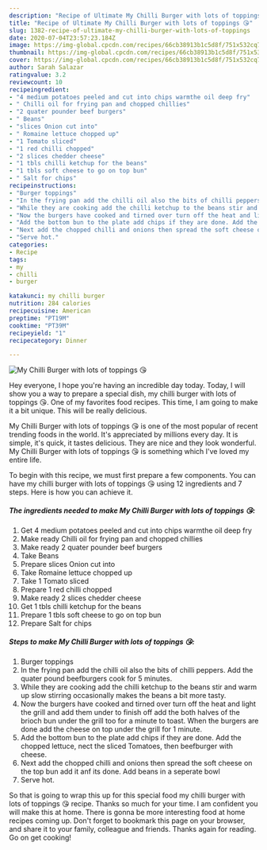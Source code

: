 ```yaml
---
description: "Recipe of Ultimate My Chilli Burger with lots of toppings 😘"
title: "Recipe of Ultimate My Chilli Burger with lots of toppings 😘"
slug: 1382-recipe-of-ultimate-my-chilli-burger-with-lots-of-toppings
date: 2020-07-04T23:57:23.184Z
image: https://img-global.cpcdn.com/recipes/66cb38913b1c5d8f/751x532cq70/my-chilli-burger-with-lots-of-toppings-😘-recipe-main-photo.jpg
thumbnail: https://img-global.cpcdn.com/recipes/66cb38913b1c5d8f/751x532cq70/my-chilli-burger-with-lots-of-toppings-😘-recipe-main-photo.jpg
cover: https://img-global.cpcdn.com/recipes/66cb38913b1c5d8f/751x532cq70/my-chilli-burger-with-lots-of-toppings-😘-recipe-main-photo.jpg
author: Sarah Salazar
ratingvalue: 3.2
reviewcount: 10
recipeingredient:
- "4 medium potatoes peeled and cut into chips warmthe oil deep fry"
- " Chilli oil for frying pan and chopped chillies"
- "2 quater pounder beef burgers"
- " Beans"
- "slices Onion cut into"
- " Romaine lettuce chopped up"
- "1 Tomato sliced"
- "1 red chilli chopped"
- "2 slices chedder cheese"
- "1 tbls chilli ketchup for the beans"
- "1 tbls soft cheese to go on top bun"
- " Salt for chips"
recipeinstructions:
- "Burger toppings"
- "In the frying pan add the chilli oil also the bits of chilli peppers. Add the quater pound beefburgers cook for 5 minutes."
- "While they are cooking add the chilli ketchup to the beans stir and warm up slow stirring occasionally makes the beans a bit more tasty."
- "Now the burgers have cooked and tirned over turn off the heat and light the grill and add them under to finish off add the both halves of the brioch bun under the grill too for a minute to toast. When the burgers are done add the cheese on top under the grill for 1 minute."
- "Add the bottom bun to the plate add chips if they are done. Add the chopped lettuce, nect the sliced Tomatoes, then beefburger with cheese."
- "Next add the chopped chilli and onions then spread the soft cheese on the top bun add it anf its done. Add beans in a seperate bowl"
- "Serve hot."
categories:
- Recipe
tags:
- my
- chilli
- burger

katakunci: my chilli burger 
nutrition: 284 calories
recipecuisine: American
preptime: "PT19M"
cooktime: "PT39M"
recipeyield: "1"
recipecategory: Dinner

---
```



![My Chilli Burger with lots of toppings 😘](https://img-global.cpcdn.com/recipes/66cb38913b1c5d8f/751x532cq70/my-chilli-burger-with-lots-of-toppings-😘-recipe-main-photo.jpg)

Hey everyone, I hope you're having an incredible day today. Today, I will show you a way to prepare a special dish, my chilli burger with lots of toppings 😘. One of my favorites food recipes. This time, I am going to make it a bit unique. This will be really delicious.

My Chilli Burger with lots of toppings 😘 is one of the most popular of recent trending foods in the world. It's appreciated by millions every day. It is simple, it's quick, it tastes delicious. They are nice and they look wonderful. My Chilli Burger with lots of toppings 😘 is something which I've loved my entire life.




To begin with this recipe, we must first prepare a few components. You can have my chilli burger with lots of toppings 😘 using 12 ingredients and 7 steps. Here is how you can achieve it.

<!--inarticleads1-->

##### The ingredients needed to make My Chilli Burger with lots of toppings 😘:

1. Get 4 medium potatoes peeled and cut into chips warmthe oil deep fry
1. Make ready  Chilli oil for frying pan and chopped chillies
1. Make ready 2 quater pounder beef burgers
1. Take  Beans
1. Prepare slices Onion cut into
1. Take  Romaine lettuce chopped up
1. Take 1 Tomato sliced
1. Prepare 1 red chilli chopped
1. Make ready 2 slices chedder cheese
1. Get 1 tbls chilli ketchup for the beans
1. Prepare 1 tbls soft cheese to go on top bun
1. Prepare  Salt for chips




<!--inarticleads2-->

##### Steps to make My Chilli Burger with lots of toppings 😘:

1. Burger toppings
1. In the frying pan add the chilli oil also the bits of chilli peppers. Add the quater pound beefburgers cook for 5 minutes.
1. While they are cooking add the chilli ketchup to the beans stir and warm up slow stirring occasionally makes the beans a bit more tasty.
1. Now the burgers have cooked and tirned over turn off the heat and light the grill and add them under to finish off add the both halves of the brioch bun under the grill too for a minute to toast. When the burgers are done add the cheese on top under the grill for 1 minute.
1. Add the bottom bun to the plate add chips if they are done. Add the chopped lettuce, nect the sliced Tomatoes, then beefburger with cheese.
1. Next add the chopped chilli and onions then spread the soft cheese on the top bun add it anf its done. Add beans in a seperate bowl
1. Serve hot.




So that is going to wrap this up for this special food my chilli burger with lots of toppings 😘 recipe. Thanks so much for your time. I am confident you will make this at home. There is gonna be more interesting food at home recipes coming up. Don't forget to bookmark this page on your browser, and share it to your family, colleague and friends. Thanks again for reading. Go on get cooking!
